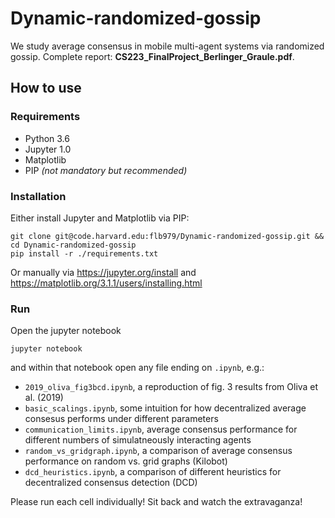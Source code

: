 # Dynamic-randomized-gossip
We study average consensus in mobile multi-agent systems via randomized gossip. Complete report: **CS223_FinalProject_Berlinger_Graule.pdf**.

## How to use
### Requirements
- Python 3.6
- Jupyter 1.0
- Matplotlib
- PIP _(not mandatory but recommended)_

### Installation
Either install Jupyter and Matplotlib via PIP:
```
git clone git@code.harvard.edu:flb979/Dynamic-randomized-gossip.git && cd Dynamic-randomized-gossip
pip install -r ./requirements.txt
```
Or manually via https://jupyter.org/install and https://matplotlib.org/3.1.1/users/installing.html

### Run
Open the jupyter notebook
```
jupyter notebook
```
and within that notebook open any file ending on `.ipynb`, e.g.:

- `2019_oliva_fig3bcd.ipynb`, a reproduction of fig. 3 results from Oliva et al. (2019)
- `basic_scalings.ipynb`, some intuition for how decentralized average consesus performs under different parameters
- `communication_limits.ipynb`, average consensus performance for different numbers of simulatneously interacting agents
- `random_vs_gridgraph.ipynb`, a comparison of average consensus performance on random vs. grid graphs (Kilobot)
- `dcd_heuristics.ipynb`, a comparison of different heuristics for decentralized consensus detection (DCD)

Please run each cell individually! Sit back and watch the extravaganza!

